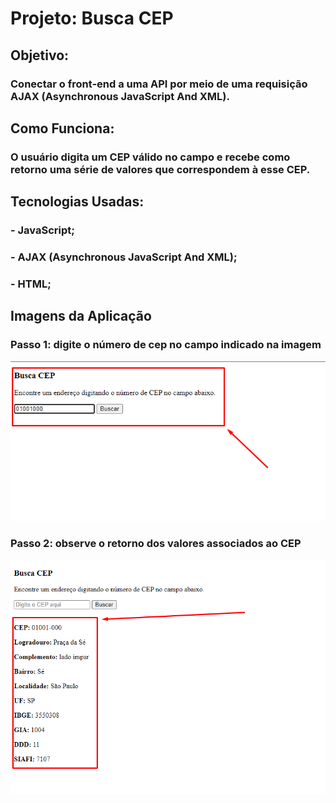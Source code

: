 # Projeto: Busca CEP

## Objetivo:

### Conectar o front-end a uma API por meio de uma requisição AJAX (Asynchronous JavaScript And XML).

## Como Funciona:

### O usuário digita um CEP válido no campo e recebe como retorno uma série de valores que correspondem à esse CEP.

## Tecnologias Usadas:

### - JavaScript;

### - AJAX (Asynchronous JavaScript And XML);

### - HTML;


## Imagens da Aplicação

### Passo 1: digite o número de cep no campo indicado na imagem

![alt text](https://github.com/lucianonevesln/javascript_busca_cep/blob/master/img0.png)

### Passo 2: observe o retorno dos valores associados ao CEP

![alt text](https://github.com/lucianonevesln/javascript_busca_cep/blob/master/img1.png)
